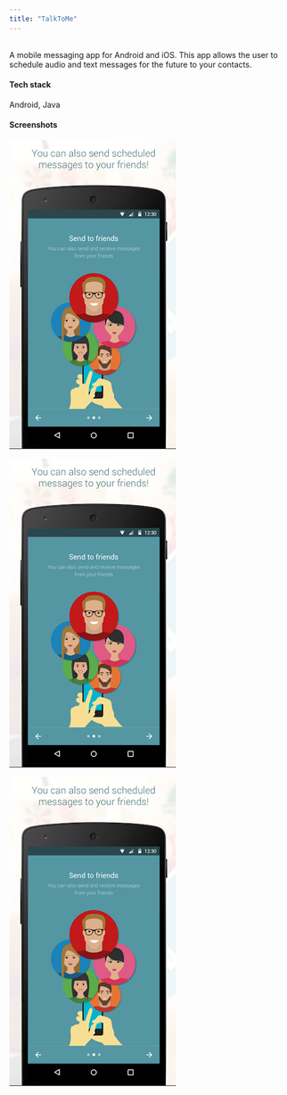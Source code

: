 ```yaml
---
title: "TalkToMe"
---
```

<br />
A mobile messaging app for Android and iOS. This app allows the user to schedule audio and text messages for the future to your contacts.

#### Tech stack
Android, Java

#### Screenshots

![](talktome.png)

![](talktome.png)

![](talktome.png)